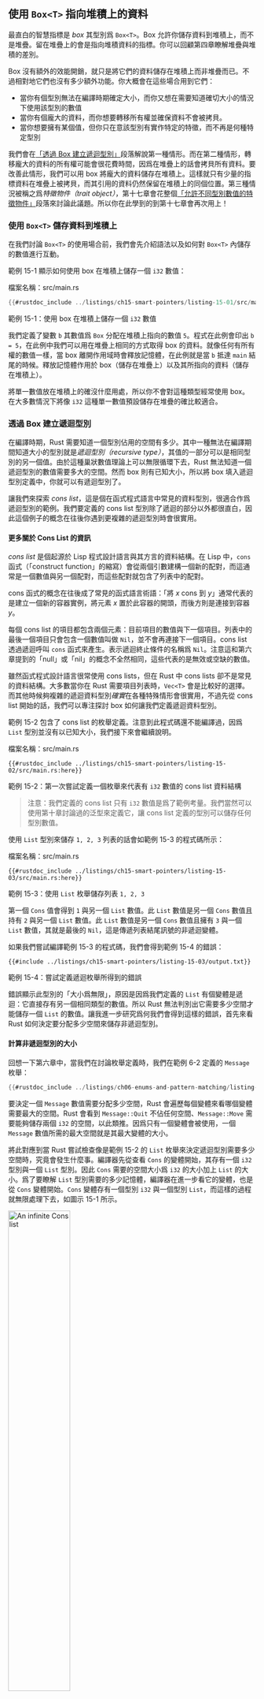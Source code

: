 ## 使用 `Box<T>` 指向堆積上的資料

最直白的智慧指標是 *box* 其型別爲 `Box<T>`。Box 允許你儲存資料到堆積上，而不是堆疊。留在堆疊上的會是指向堆積資料的指標。你可以回顧第四章瞭解堆疊與堆積的差別。

Box 沒有額外的效能開銷，就只是將它們的資料儲存在堆積上而非堆疊而已。不過相對地它們也沒有多少額外功能。你大概會在這些場合用到它們：

* 當你有個型別無法在編譯時期確定大小，而你又想在需要知道確切大小的情況下使用該型別的數值
* 當你有個龐大的資料，而你想要轉移所有權並確保資料不會被拷貝。
* 當你想要擁有某個值，但你只在意該型別有實作特定的特徵，而不再是何種特定型別

我們會在[「透過 Box 建立遞迴型別」](#透過-box-建立遞迴型別)<!-- ignore -->段落解說第一種情形。而在第二種情形，轉移龐大的資料的所有權可能會很花費時間，因爲在堆疊上的話會拷貝所有資料。要改善此情形，我們可以用 box 將龐大的資料儲存在堆積上。這樣就只有少量的指標資料在堆疊上被拷貝，而其引用的資料仍然保留在堆積上的同個位置。第三種情況被稱之爲*特徵物件（trait object）*，第十七章會花整個[「允許不同型別數值的特徵物件」][trait-objects]<!-- ignore -->段落來討論此議題。所以你在此學到的到第十七章會再次用上！

### 使用 `Box<T>` 儲存資料到堆積上

在我們討論 `Box<T>` 的使用場合前，我們會先介紹語法以及如何對 `Box<T>` 內儲存的數值進行互動。

範例 15-1 顯示如何使用 box 在堆積上儲存一個 `i32` 數值：

<span class="filename">檔案名稱：src/main.rs</span>

```rust
{{#rustdoc_include ../listings/ch15-smart-pointers/listing-15-01/src/main.rs}}
```

<span class="caption">範例 15-1：使用 box 在堆積上儲存一個 `i32` 數值</span>

我們定義了變數 `b` 其數值爲 `Box` 分配在堆積上指向的數值 `5`。程式在此例會印出 `b = 5`，在此例中我們可以用在堆疊上相同的方式取得 box 的資料。就像任何有所有權的數值一樣，當 box 離開作用域時會釋放記憶體，在此例就是當 `b` 抵達 `main` 結尾的時候。釋放記憶體作用於 box（儲存在堆疊上）以及其所指向的資料（儲存在堆積上）。

將單一數值放在堆積上的確沒什麼用處，所以你不會對這種類型經常使用 box。在大多數情況下將像 `i32` 這種單一數值預設儲存在堆疊的確比較適合。

### 透過 Box 建立遞迴型別

在編譯時期，Rust 需要知道一個型別佔用的空間有多少。其中一種無法在編譯期間知道大小的型別就是*遞迴型別（recursive type）*，其值的一部分可以是相同型別的另一個值。由於這種巢狀數值理論上可以無限循環下去，Rust 無法知道一個遞迴型別的數值需要多大的空間。然而 box 則有已知大小，所以將 box 填入遞迴型別定義中，你就可以有遞迴型別了。

讓我們來探索 *cons list*，這是個在函式程式語言中常見的資料型別，很適合作爲遞迴型別的範例。我們要定義的 cons list 型別除了遞迴的部分以外都很直白，因此這個例子的概念在往後你遇到更複雜的遞迴型別時會很實用。

#### 更多關於 Cons List 的資訊

*cons list* 是個起源於 Lisp 程式設計語言與其方言的資料結構。在 Lisp 中，`cons` 函式（「construct function」的縮寫）會從兩個引數建構一個新的配對，而這通常是一個數值與另一個配對，而這些配對就包含了列表中的配對。

cons 函式的概念在往後成了常見的函式語言術語：「將 *x* cons 到 *y*」通常代表的是建立一個新的容器實例，將元素 *x* 置於此容器的開頭，而後方則是連接到容器 *y*。

每個 cons list 的項目都包含兩個元素：目前項目的數值與下一個項目。列表中的最後一個項目只會包含一個數值叫做 `Nil`，並不會再連接下一個項目。cons list 透過遞迴呼叫 `cons` 函式來產生。表示遞迴終止條件的名稱爲 `Nil`。注意這和第六章提到的「null」或「nil」的概念不全然相同，這些代表的是無效或空缺的數值。

雖然函式程式設計語言很常使用 cons lists，但在 Rust 中 cons lists 卻不是常見的資料結構。大多數當你在 Rust 需要項目列表時，`Vec<T>` 會是比較好的選擇。而其他時候夠複雜的遞迴資料型別*確實*在各種特殊情形會很實用，不過先從 cons list 開始的話，我們可以專注探討 box 如何讓我們定義遞迴資料型別。

範例 15-2 包含了 cons list 的枚舉定義。注意到此程式碼還不能編譯過，因爲 `List` 型別並沒有以已知大小，我們接下來會繼續說明。

<span class="filename">檔案名稱：src/main.rs</span>

```rust,ignore,does_not_compile
{{#rustdoc_include ../listings/ch15-smart-pointers/listing-15-02/src/main.rs:here}}
```

<span class="caption">範例 15-2：第一次嘗試定義一個枚舉來代表有 `i32` 數值的 cons list 資料結構</span>

> 注意：我們定義的 cons list 只有 `i32` 數值是爲了範例考量。我們當然可以使用第十章討論過的泛型來定義它，讓 cons list 定義的型別可以儲存任何型別數值。

使用 `List` 型別來儲存 `1, 2, 3` 列表的話會如範例 15-3 的程式碼所示：

<span class="filename">檔案名稱：src/main.rs</span>

```rust,ignore,does_not_compile
{{#rustdoc_include ../listings/ch15-smart-pointers/listing-15-03/src/main.rs:here}}
```

<span class="caption">範例 15-3：使用 `List` 枚舉儲存列表 `1, 2, 3`</span>

第一個 `Cons` 值會得到 `1` 與另一個 `List` 數值。此 `List` 數值是另一個 `Cons` 數值且持有 `2` 與另一個 `List` 數值。此 `List` 數值是另一個 `Cons` 數值且擁有 `3` 與一個 `List` 數值，其就是最後的 `Nil`，這是傳遞列表結尾訊號的非遞迴變體。

如果我們嘗試編譯範例 15-3 的程式碼，我們會得到範例 15-4 的錯誤：

```console
{{#include ../listings/ch15-smart-pointers/listing-15-03/output.txt}}
```

<span class="caption">範例 15-4：嘗試定義遞迴枚舉所得到的錯誤</span>

錯誤顯示此型別的「大小爲無限」，原因是因爲我們定義的 `List` 有個變體是遞迴：它直接存有另一個相同類型的數值。所以 Rust 無法判別出它需要多少空間才能儲存一個 `List` 的數值。讓我進一步研究爲何我們會得到這樣的錯誤，首先來看 Rust 如何決定要分配多少空間來儲存非遞迴型別。

#### 計算非遞迴型別的大小

回想一下第六章中，當我們在討論枚舉定義時，我們在範例 6-2 定義的 `Message` 枚舉：

```rust
{{#rustdoc_include ../listings/ch06-enums-and-pattern-matching/listing-06-02/src/main.rs:here}}
```

要決定一個 `Message` 數值需要分配多少空間，Rust 會遍歷每個變體來看哪個變體需要最大的空間。Rust 會看到 `Message::Quit` 不佔任何空間、`Message::Move` 需要能夠儲存兩個 `i32` 的空間，以此類推。因爲只有一個變體會被使用，一個 `Message` 數值所需的最大空間就是其最大變體的大小。

將此對應到當 Rust 嘗試檢查像是範例 15-2 的 `List` 枚舉來決定遞迴型別需要多少空間時，究竟會發生什麼事。編譯器先從查看 `Cons` 的變體開始，其存有一個 `i32` 型別與一個 `List` 型別。因此 `Cons` 需要的空間大小爲 `i32` 的大小加上 `List` 的大小。爲了要瞭解 `List` 型別需要的多少記憶體，編譯器在進一步看它的變體，也是從 `Cons` 變體開始。`Cons` 變體存有一個型別 `i32` 與一個型別 `List`，而這樣的過程就無限處理下去，如圖示 15-1 所示。

<img alt="An infinite Cons list" src="img/trpl15-01.svg" class="center" style="width: 50%;" />

<span class="caption">圖示 15-1：無限個 `List` 包含著無限個 `Cons` 變體</span>

#### 使用 `Box<T>` 取得已知大小的遞迴型別

Rust 無法判別出遞迴定義型別要分配多少空間，所以編譯器給了範例 15-4 的錯誤，但是此錯誤有提供實用的建議：

<!-- manual-regeneration
after doing automatic regeneration, look at listings/ch15-smart-pointers/listing-15-03/output.txt and copy the relevant line
-->

```text
  = help: insert indirection (e.g., a `Box`, `Rc`, or `&`) at some point to make `List` representable
```

在此建議中，「indirection」代表與其直接儲存數值，我們可以變更資料結構，間接儲存指向數值的指標。

因爲 `Box<T>` 是個指標，Rust 永遠知道 `Box<T>` 需要多少空間：指標的大小不會隨著指向的資料數量而改變。這代表我們可以將 `Box<T>` 存入 `Cons` 變體而非直接儲存另一個 `List` 數值。`Box<T>` 會指向另一個存在於堆積上的 `List` 數值而不是存在 `Cons` 變體中。概念上我們仍然有建立一個*持有*其他列表的列表，但此實作更像是將項目接著另一個項目排列，而非包含另一個在內。

我們可以改變範例 15-2 的 `List` 枚舉定義以及範例 15-3 `List` 的使用方式，將其寫入範例 15-5，這次就能夠編譯過了：

<span class="filename">檔案名稱：src/main.rs</span>

```rust
{{#rustdoc_include ../listings/ch15-smart-pointers/listing-15-05/src/main.rs}}
```

<span class="caption">範例 15-5：使用 `Box<T>` 定義的 `List` 就有已知大小</span>

`Cons` 變體需要的大小爲 `i32` 加上儲存 box 指標的空間。`Nil` 變體沒有儲存任何數值，所以它需要的空間比 `Cons` 變體少。現在我們知道任何 `List` 數值會佔的空間都是一個 `i32` 加上 box 指標的大小。透過使用 box，我們打破了無限遞迴，所以編譯器可以知道儲存一個 `List` 數值所需要的大小。圖示 15-2 顯示了 `Cons` 變體看起來的樣子。

<img alt="A finite Cons list" src="img/trpl15-02.svg" class="center" />

<span class="caption">圖示 15-2：不再是無限大小的 `List`，因爲其 `Cons` 存的是 `Box`</span>

Boxes 只提供了間接儲存與堆積分配，它們沒有其他任何特殊功能，比如我們等下就會看到的其他智慧指標型別。它們也沒有任何因這些特殊功能產生的額外效能開銷，所以它們很適合用於像是 cons list 這種我們只需要間接儲存的場合。我們在第十七章還會再介紹到更多 box 的使用情境。

`Box<T>` 型別是智慧指標是因爲它有實作 `Deref` 特徵，讓 `Box<T>` 的數值可以被視爲引用所使用。當 `Box<T>` 數值離開作用域時，該 box 指向的堆積資料也會被清除，因爲其有 `Drop` 特徵實作。讓我們來探討這兩種特徵的細節吧。這兩種特徵對於本章將會討論的其他智慧指標型別所提供的功能，將會更加重要。

[trait-objects]: ch17-02-trait-objects.html

> - translators: [Ngô͘ Io̍k-ūi <wusyong9104@gmail.com>]
> - commit: [e5ed971](https://github.com/rust-lang/book/blob/e5ed97128302d5fa45dbac0e64426bc7649a558c/src/ch15-01-box.md)
> - updated: 2020-09-19
